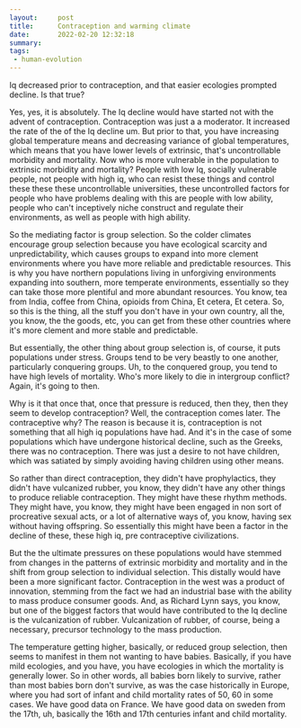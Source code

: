 ```yaml
---
layout:     post
title:      Contraception and warming climate
date:       2022-02-20 12:32:18
summary:    
tags:
 - human-evolution
---
```


Iq decreased prior to contraception, and that easier ecologies prompted decline. Is that true?

Yes, yes, it is absolutely. The Iq decline would have started not with the advent of contraception. Contraception was just a a moderator. It increased the rate of the of the Iq decline um. But prior to that, you have increasing global temperature means and decreasing variance of global temperatures, which means that you have lower levels of extrinsic, that's uncontrollable morbidity and mortality. Now who is more vulnerable in the population to extrinsic morbidity and mortality? People with low Iq, socially vulnerable people, not people with high iq, who can resist these things and control these these these uncontrollable universities, these uncontrolled factors for people who have problems dealing with this are people with low ability, people who can't inceptively niche construct and regulate their environments, as well as people with high ability.

So the mediating factor is group selection. So the colder climates encourage group selection because you have ecological scarcity and unpredictability, which causes groups to expand into more clement environments where you have more reliable and predictable resources. This is why you have northern populations living in unforgiving environments expanding into southern, more temperate environments, essentially so they can take those more plentiful and more abundant resources. You know, tea from India, coffee from China, opioids from China, Et cetera, Et cetera. So, so this is the thing, all the stuff you don't have in your own country, all the, you know, the the goods, etc, you can get from these other countries where it's more clement and more stable and predictable.

But essentially, the other thing about group selection is, of course, it puts populations under stress. Groups tend to be very beastly to one another, particularly conquering groups. Uh, to the conquered group, you tend to have high levels of mortality. Who's more likely to die in intergroup conflict? Again, it's going to then.

Why is it that once that, once that pressure is reduced, then they, then they seem to develop contraception? Well, the contraception comes later. The contraceptive why? The reason is because it is, contraception is not something that all high iq populations have had. And it's in the case of some populations which have undergone historical decline, such as the Greeks, there was no contraception. There was just a desire to not have children, which was satiated by simply avoiding having children using other means.

So rather than direct contraception, they didn't have prophylactics, they didn't have vulcanized rubber, you know, they didn't have any other things to produce reliable contraception. They might have these rhythm methods. They might have, you know, they might have been engaged in non sort of procreative sexual acts, or a lot of alternative ways of, you know, having sex without having offspring. So essentially this might have been a factor in the decline of these, these high iq, pre contraceptive civilizations.

But the the ultimate pressures on these populations would have stemmed from changes in the patterns of extrinsic morbidity and mortality and in the shift from group selection to individual selection. This distally would have been a more significant factor. Contraception in the west was a product of innovation, stemming from the fact we had an industrial base with the ability to mass produce consumer goods. And, as Richard Lynn says, you know, but one of the biggest factors that would have contributed to the Iq decline is the vulcanization of rubber. Vulcanization of rubber, of course, being a necessary, precursor technology to the mass production.

The temperature getting higher, basically, or reduced group selection, then seems to manifest in them not wanting to have babies. Basically, if you have mild ecologies, and you have, you have ecologies in which the mortality is generally lower. So in other words, all babies born likely to survive, rather than most babies born don't survive, as was the case historically in Europe, where you had sort of infant and child mortality rates of 50, 60 in some cases. We have good data on France. We have good data on sweden from the 17th, uh, basically the 16th and 17th centuries infant and child mortality.